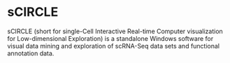 # sCIRCLE

sCIRCLE (short for single-Cell Interactive Real-time Computer visualization for Low-dimensional Exploration) is a standalone Windows software for visual data mining and exploration of scRNA-Seq data sets and functional annotation data. 
